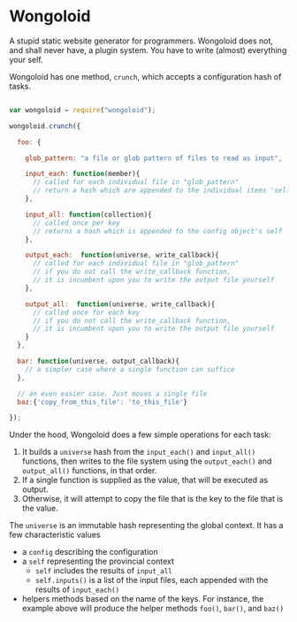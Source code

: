 # Wongoloid

A stupid static website generator for programmers. Wongoloid does not, and shall never have, a plugin system. You have to write (almost) everything your self.

Wongoloid has one method, `crunch`, which accepts a configuration hash of tasks.

```js

var wongoloid = require("wongoloid");

wongoloid.crunch({

  foo: {

    glob_pattern: "a file or glob pattern of files to read as input",

    input_each: function(member){
      // called for each individual file in "glob_pattern"
      // return a hash which are appended to the individual items 'self'
    },

    input_all: function(collection){
      // called once per key
      // returns a hash which is appended to the config object's self
    },

    output_each:  function(universe, write_callback){
      // called for each individual file in "glob_pattern"
      // if you do not call the write_callback function,
      // it is incumbent upon you to write the output file yourself
    },

    output_all:  function(universe, write_callback){
      // called once for each key
      // if you do not call the write_callback function,
      // it is incumbent upon you to write the output file yourself
    }
  },

  bar: function(universe, output_callback){
    // a simpler case where a single function can suffice
  },

  // an even easier case. Just moves a single file
  baz:{'copy_from_this_file': 'to_this_file'}

});
```

Under the hood, Wongoloid does a few simple operations for each task: 

1. It builds a `universe` hash from the `input_each()` and `input_all()` functions, then writes to the file system using the `output_each()` and `output_all()` functions, in that order.
2. If a single function is supplied as the value, that will be executed as output.
3. Otherwise, it will attempt to copy the file that is the key to the file that is the value.

The `universe` is an immutable hash representing the global context. It has a few characteristic values
- a `config` describing the configuration
- a `self` representing the provincial context
  - `self` includes the results of `input_all`
  - `self.inputs()` is a list of the input files, each appended with the results of `input_each()`
- helpers methods based on the name of the keys. For instance, the example above will produce the helper methods `foo()`, `bar()`, and `baz()`
